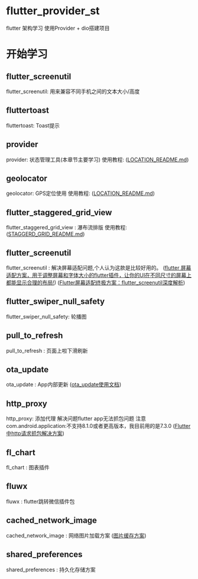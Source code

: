 # flutter_provider_st

flutter 架构学习 
使用Provider + dio搭建项目

# 开始学习

## flutter_screenutil
  flutter_screenutil: 用来兼容不同手机之间的文本大小/高度

## fluttertoast
  fluttertoast: Toast提示

## provider
  provider: 状态管理工具(本章节主要学习)
  使用教程:
    ([LOCATION_README.md](https://github.com/Jin857/flutter_provider_st/blob/main/PROVIDER_README.md))

## geolocator
  geolocator: GPS定位使用
  使用教程:
    ([LOCATION_README.md](https://github.com/Jin857/flutter_provider_st/blob/main/LOCATION_README.md))

## flutter_staggered_grid_view
flutter_staggered_grid_view : 瀑布流排版
  使用教程:
  ([STAGGERD_GRID_README.md](https://github.com/Jin857/flutter_provider_st/blob/main/STAGGERD_GRID_README.md))

## flutter_screenutil
flutter_screenutil : 解决屏幕适配问题,个人认为这款是比较好用的。
([flutter 屏幕适配方案，用于调整屏幕和字体大小的flutter插件，让你的UI在不同尺寸的屏幕上都能显示合理的布局!](https://gitcode.com/gh_mirrors/fl/flutter_screenutil?utm_source=csdn_github_accelerator))
([Flutter屏幕适配终极方案：flutter_screenutil深度解析](https://blog.csdn.net/qq_37703224/article/details/145821595))

## flutter_swiper_null_safety
  flutter_swiper_null_safety: 轮播图

## pull_to_refresh
  pull_to_refresh : 页面上啦下滑刷新

## ota_update
  ota_update : App内部更新
  ([ota_update使用文档](https://pub-web.flutter-io.cn/packages/ota_update))

## http_proxy
  http_proxy: 添加代理
  解决问题flutter app无法抓包问题
  注意com.android.application:不支持8.1.0或者更高版本，我目前用的是7.3.0
  ([Flutter中http请求抓包解决方案](https://blog.csdn.net/u010508150/article/details/138486757))

## fl_chart
  fl_chart : 图表插件

## fluwx
  fluwx : flutter跳转微信插件包

## cached_network_image
  cached_network_image :  网络图片加载方案
  ([图片缓存方案](https://pub-web.flutter-io.cn/packages/cached_network_image))
  
## shared_preferences
  shared_preferences : 持久化存储方案

